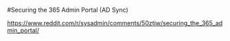 #Securing the 365 Admin Portal (AD Sync)

https://www.reddit.com/r/sysadmin/comments/50ztjw/securing_the_365_admin_portal/
